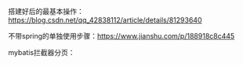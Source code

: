 搭建好后的最基本操作：https://blog.csdn.net/qq_42838112/article/details/81293640

不带spring的单独使用步骤：https://www.jianshu.com/p/188918c8c445

mybatis拦截器分页：

